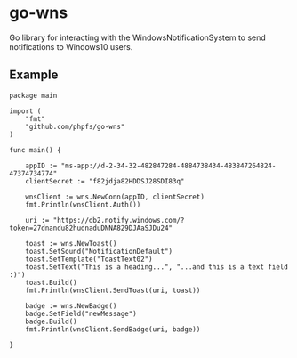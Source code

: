 # go-wns
Go library for interacting with the WindowsNotificationSystem to send notifications to Windows10 users.


## Example
```golang
package main

import (
	"fmt"
	"github.com/phpfs/go-wns"
)

func main() {

	appID := "ms-app://d-2-34-32-482847284-4884738434-483847264824-47374734774"
	clientSecret := "f82jdja82HDDSJ28SDI83q"

	wnsClient := wns.NewConn(appID, clientSecret)
	fmt.Println(wnsClient.Auth())

	uri := "https://db2.notify.windows.com/?token=27dnandu82hudnaduDNNA829DJAaSJDu24"

	toast := wns.NewToast()
	toast.SetSound("NotificationDefault")
	toast.SetTemplate("ToastText02")
	toast.SetText("This is a heading...", "...and this is a text field :)")
	toast.Build()
	fmt.Println(wnsClient.SendToast(uri, toast))

	badge := wns.NewBadge()
	badge.SetField("newMessage")
	badge.Build()
	fmt.Println(wnsClient.SendBadge(uri, badge))

}

```
